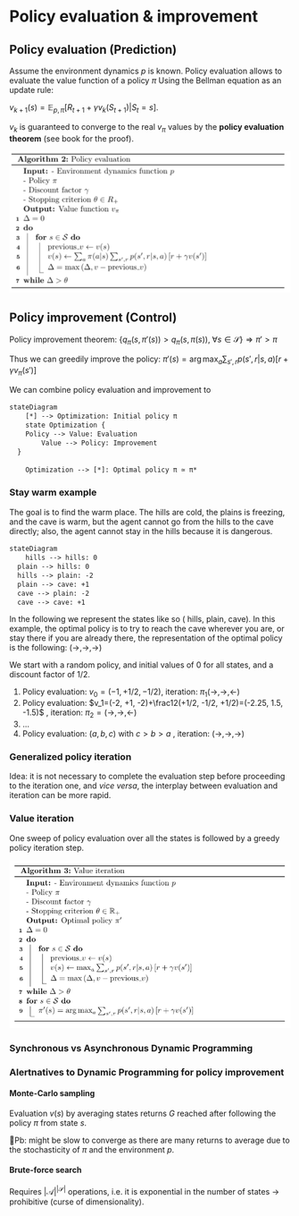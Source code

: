 # Policy evaluation & improvement

## Policy evaluation (Prediction)

Assume the environment dynamics $p$ is known. Policy evaluation allows to evaluate the value function of a policy $\pi$ Using the Bellman equation as an update rule:

$v_{k+1}(s) = \mathbb E_{p, \pi} \left[R_{t+1} + \gamma v_k(S_{t+1}) | S_t = s \right]$.

$v_k$ is guaranteed to converge to the real $v_\pi$ values by the **policy evaluation theorem** (see book for the proof).

![image-20200422010948715](assets/image-20200422010948715.png)

## Policy improvement (Control)

Policy improvement theorem: $\left\{q_\pi(s, \pi'(s)) > q_\pi(s, \pi(s)),\; \forall s \in \mathcal S\right\} \Longrightarrow \pi'>\pi$

Thus we can greedily improve the policy: $\pi'(s) = \arg \max_a \sum_{s', r} p(s', r|s, a)\left[r+\gamma v_\pi(s')\right]$

We can combine policy evaluation and improvement to 

```mermaid
stateDiagram
	[*] --> Optimization: Initial policy π
	state Optimization {
  	Policy --> Value: Evaluation
		Value --> Policy: Improvement
  }

	Optimization --> [*]: Optimal policy π ≃ π*
```

### Stay warm example

The goal is to find the warm place. The hills are cold, the plains is freezing, and the cave is warm, but the agent cannot go from the hills to the cave directly; also, the agent cannot stay in the hills because it is dangerous.

```mermaid
stateDiagram
	hills --> hills: 0
  plain --> hills: 0
  hills --> plain: -2
  plain --> cave: +1
  cave --> plain: -2
  cave --> cave: +1
```

In the following we represent the states like so ( hills, plain, cave). In this example, the optimal policy is to try to reach the cave wherever you are, or stay there if you are already there, the representation of the optimal policy is the following: $(\rightarrow, \rightarrow, \rightarrow)$

We start with a random policy, and initial values of 0 for all states, and a discount factor of 1/2. 

1. Policy evaluation: $v_0=( -1, +1/2, -1/2 )$, iteration: $\pi_1(\rightarrow, \rightarrow, \leftarrow)$  
2. Policy evaluation: $v_1=(-2, +1, -2)+\frac12(+1/2, -1/2, +1/2)=(-2.25, 1.5, -1.5)$  , iteration: $\pi_2=(\rightarrow, \rightarrow, \leftarrow)$  
3. ...
4. Policy evaluation: $(a, b, c)$ with $c>b>a$  , iteration: $(\rightarrow, \rightarrow, \rightarrow)$  

### Generalized policy iteration

Idea: it is not necessary to complete the evaluation step before proceeding to the iteration one, and *vice versa*, the interplay between evaluation and iteration can be more rapid.

### Value iteration

One sweep of policy evaluation over all the states is followed by a greedy policy iteration step.

![image-20200422010928912](assets/image-20200422010928912.png)

### Synchronous vs Asynchronous Dynamic Programming

### Alertnatives to Dynamic Programming for policy improvement

#### Monte-Carlo sampling

Evaluation $v(s)$ by averaging states returns $G$ reached after following the policy $\pi$ from state $s$.  

🚨Pb: might be slow to converge as there are many returns to average due to the stochasticity of $\pi$ and the environment $p$.

#### Brute-force search

Requires $|\mathcal{A}|^{|\mathcal S|}$ operations, i.e. it is exponential in the number of states → prohibitive (curse of dimensionality).